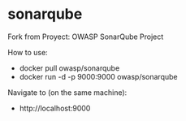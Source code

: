 # sonarqube

Fork from Proyect: OWASP SonarQube Project


How to use:

 * docker pull owasp/sonarqube
 * docker run -d -p 9000:9000  owasp/sonarqube

Navigate to (on the same machine):
 * http://localhost:9000
